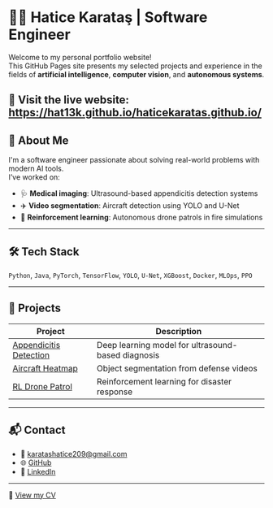 # 👩‍💻 Hatice Karataş | Software Engineer

Welcome to my personal portfolio website!  
This GitHub Pages site presents my selected projects and experience in the fields of **artificial intelligence**, **computer vision**, and **autonomous systems**.

🔗 Visit the live website: https://hat13k.github.io/haticekaratas.github.io/
---

## 🧠 About Me

I'm a software engineer passionate about solving real-world problems with modern AI tools.  
I’ve worked on:

- 🩺 **Medical imaging**: Ultrasound-based appendicitis detection systems  
- ✈️ **Video segmentation**: Aircraft detection using YOLO and U-Net  
- 🚁 **Reinforcement learning**: Autonomous drone patrols in fire simulations

---

## 🛠️ Tech Stack

`Python`, `Java`, `PyTorch`, `TensorFlow`, `YOLO`, `U-Net`, `XGBoost`, `Docker`, `MLOps`, `PPO`

---

## 📄 Projects

| Project | Description |
|--------|-------------|
| [Appendicitis Detection](https://haticekaratas.github.io/projects/aircraft/) | Deep learning model for ultrasound-based diagnosis |
| [Aircraft Heatmap](https://github.com/Hat13K/haticekaratas.github.io/posts/aircraft) | Object segmentation from defense videos |
| [RL Drone Patrol](https://github.com/Hat13K/haticekaratas.github.io/posts/drone) | Reinforcement learning for disaster response |

---

## 📬 Contact

- 📧 karatashatice209@gmail.com  
- 🌐 [GitHub](https://github.com/Hat13K)  
- 🔗 [LinkedIn](https://www.linkedin.com/in/haticekaratas13)

---

🧾 [View my CV](https://haticekaratas.github.io/assets/cv/Hatice_Karatas_CV.pdf)
